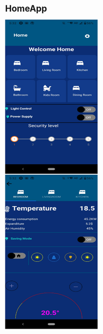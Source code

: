 # HomeApp
<img src="Images/Home.jpeg" width="300" height="500">
<img src="Images/BedRoom.jpeg" width="300" height="500">
